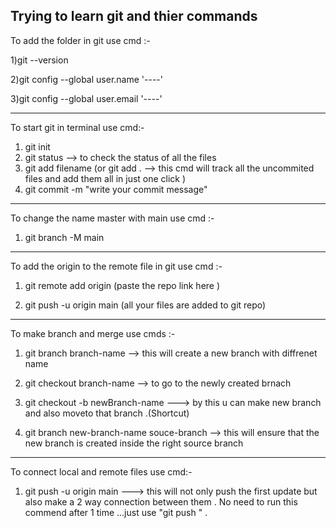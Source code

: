 Trying to learn git and thier commands 
----------------------------------------------------------------------------------------------------------
To add the folder in git use cmd :-

 1)git --version

 2)git config --global user.name '----'

 3)git config --global user.email '----'

----------------------------------------------------------------------------------------------------------

To start git in terminal use cmd:-

 1) git init
 2) git status --> to check the status of all the files 
 3) git add filename (or git add . --> this cmd  will track all the uncommited files and add them all in just one click ) 
 4) git commit -m "write your commit message"

 ---------------------------------------------------------------------------------------------------------

 To change the name master with main use cmd :-
  1) git  branch -M main


----------------------------------------------------------------------------------------------------------
To add the origin to the remote file in git use cmd :-
 1) git remote add origin (paste the repo link here )

 2) git push -u origin main (all your files are added to git repo)

----------------------------------------------------------------------------------------------------------
To make branch and merge use cmds :-
 1) git branch branch-name --> this will create a new branch with diffrenet name

 2) git checkout branch-name --> to go to the newly created brnach 

 3) git checkout -b newBranch-name  ---> by this u can make new branch and also moveto that branch .(Shortcut)

 4) git branch new-branch-name souce-branch --> this will ensure that the new branch is created inside the right source branch  

----------------------------------------------------------------------------------------------------------
To connect local and remote files use cmd:- 
 1) git push -u origin main ---> this will not only push the first update but also make a 2 way connection between them . No need to run this commend after 1 time ...just use "git push " .
 